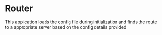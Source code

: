 # Router
This application loads the config file during initialization and finds the route to a appropriate server based on the config details provided 
